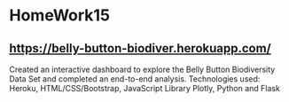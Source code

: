 # HomeWork15

## https://belly-button-biodiver.herokuapp.com/

Created an interactive dashboard to explore the Belly Button Biodiversity Data Set 
and completed an end-to-end analysis. Technologies used: Heroku, HTML/CSS/Bootstrap, JavaScript 
Library Plotly, Python and Flask
